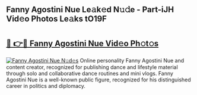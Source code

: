 ## Fanny Agostini Nue Le𝚊k𝚎d N𝚞𝚍e - Part-iJH Vid𝚎o Photos Le𝚊ks tO19F

# <h2><a href="http://fb769o.evod.top/?m=Fanny+Agostini+Nue">🔗 👉🔴 Fanny Agostini Nue Vid𝚎o Ph𝚘t𝚘s</a></h2>

[![Fanny Agostini Nue N𝚞d𝚎s](https://i.imgur.com/8V9OHl7.gif)](http://fb769o.evod.top/?m=Fanny+Agostini+Nue)
Online personality Fanny Agostini Nue and content creator, recognized for publishing dance and lifestyle material through solo and collaborative dance routines and mini vlogs. Fanny Agostini Nue is a well-known public figure, recognized for his distinguished career in politics and diplomacy. 
